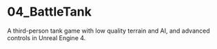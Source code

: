# 04_BattleTank
A third-person tank game with low quality terrain and AI, and advanced controls in Unreal Engine 4.
